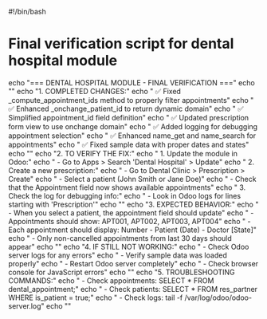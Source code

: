 #!/bin/bash
# Final verification script for dental hospital module

echo "=== DENTAL HOSPITAL MODULE - FINAL VERIFICATION ==="
echo ""
echo "1. COMPLETED CHANGES:"
echo "   ✅ Fixed _compute_appointment_ids method to properly filter appointments"
echo "   ✅ Enhanced _onchange_patient_id to return dynamic domain"
echo "   ✅ Simplified appointment_id field definition"
echo "   ✅ Updated prescription form view to use onchange domain"
echo "   ✅ Added logging for debugging appointment selection"
echo "   ✅ Enhanced name_get and name_search for appointments"
echo "   ✅ Fixed sample data with proper dates and states"
echo ""
echo "2. TO VERIFY THE FIX:"
echo "   1. Update the module in Odoo:"
echo "      - Go to Apps > Search 'Dental Hospital' > Update"
echo "   2. Create a new prescription:"
echo "      - Go to Dental Clinic > Prescription > Create"
echo "      - Select a patient (John Smith or Jane Doe)"
echo "      - Check that the Appointment field now shows available appointments"
echo "   3. Check the log for debugging info:"
echo "      - Look in Odoo logs for lines starting with 'Prescription'"
echo ""
echo "3. EXPECTED BEHAVIOR:"
echo "   - When you select a patient, the appointment field should update"
echo "   - Appointments should show: APT001, APT002, APT003, APT004"
echo "   - Each appointment should display: Number - Patient (Date) - Doctor [State]"
echo "   - Only non-cancelled appointments from last 30 days should appear"
echo ""
echo "4. IF STILL NOT WORKING:"
echo "   - Check Odoo server logs for any errors"
echo "   - Verify sample data was loaded properly"
echo "   - Restart Odoo server completely"
echo "   - Check browser console for JavaScript errors"
echo ""
echo "5. TROUBLESHOOTING COMMANDS:"
echo "   - Check appointments: SELECT * FROM dental_appointment;"
echo "   - Check patients: SELECT * FROM res_partner WHERE is_patient = true;"
echo "   - Check logs: tail -f /var/log/odoo/odoo-server.log"
echo ""
